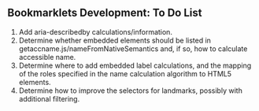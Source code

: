 ## Bookmarklets Development: To Do List

1. Add aria-describedby calculations/information.
1. Determine whether embedded elements should be listed in getaccname.js/nameFromNativeSemantics and, if so, how to calculate accessible name.
1. Determine where to add embedded label calculations, and the mapping of the roles specified in the name calculation algorithm to HTML5 elements.
1. Determine how to improve the selectors for landmarks, possibly with additional filtering.
